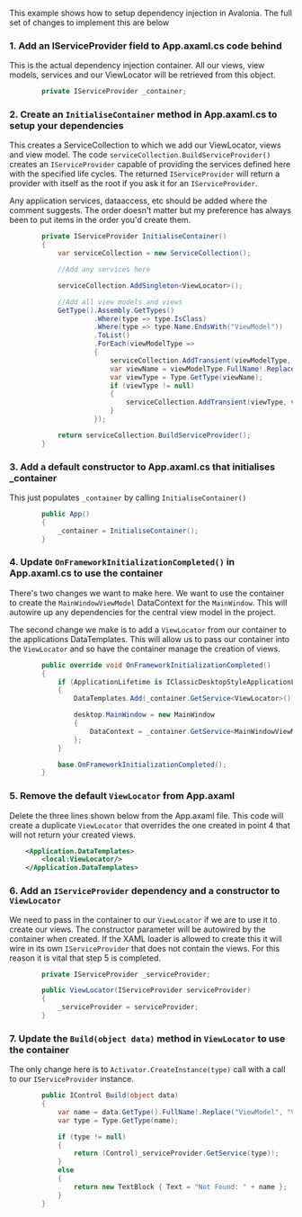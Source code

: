 This example shows how to setup dependency injection in Avalonia. The full set of changes to
implement this are below

### 1. Add an IServiceProvider field to App.axaml.cs code behind

This is the actual dependency injection container. All our views, view models, services and our
ViewLocator will be retrieved from this object.

```csharp
        private IServiceProvider _container;
```

### 2. Create an `InitialiseContainer` method in App.axaml.cs to setup your dependencies

This creates a ServiceCollection to which we add our ViewLocator, views and view model. The code
`serviceCollection.BuildServiceProvider()` creates an `IServiceProvider` capable of providing the
services defined here with the specified life cycles. The returned `IServiceProvider` will return
a provider with itself as the root if you ask it for an `IServiceProvider`.

Any application services, dataaccess, etc should be added where the comment suggests. The order
doesn't matter but my preference has always been to put items in the order you'd create them.

```csharp
        private IServiceProvider InitialiseContainer()
        {
            var serviceCollection = new ServiceCollection();

            //Add any services here

            serviceCollection.AddSingleton<ViewLocator>();

            //Add all view models and views
            GetType().Assembly.GetTypes()
                     .Where(type => type.IsClass)
                     .Where(type => type.Name.EndsWith("ViewModel"))
                     .ToList()
                     .ForEach(viewModelType =>
                     {
                         serviceCollection.AddTransient(viewModelType, viewModelType);
                         var viewName = viewModelType.FullName!.Replace("ViewModel", "View");
                         var viewType = Type.GetType(viewName);
                         if (viewType != null)
                         {
                             serviceCollection.AddTransient(viewType, viewType);
                         }
                     });

            return serviceCollection.BuildServiceProvider();
        }
```

### 3. Add a default constructor to App.axaml.cs that initialises _container

This just populates `_container` by calling `InitialiseContainer()`

```csharp
        public App()
        {
            _container = InitialiseContainer();
        }
```

### 4. Update `OnFrameworkInitializationCompleted()` in App.axaml.cs to use the container

There's two changes we want to make here. We want to use the container to create the
`MainWindowViewModel` DataContext for the `MainWindow`. This will autowire up any dependencies
for the central view model in the project.

The second change we make is to add a `ViewLocator` from our container to the applications
DataTemplates. This will allow us to pass our container into the `ViewLocator` and so have the
container manage the creation of views.

```csharp
        public override void OnFrameworkInitializationCompleted()
        {
            if (ApplicationLifetime is IClassicDesktopStyleApplicationLifetime desktop)
            {
                DataTemplates.Add(_container.GetService<ViewLocator>());

                desktop.MainWindow = new MainWindow
                {
                    DataContext = _container.GetService<MainWindowViewModel>(),
                };
            }

            base.OnFrameworkInitializationCompleted();
        }
```

### 5. Remove the default `ViewLocator` from App.axaml

Delete the three lines shown below from the App.axaml file. This code will create a duplicate
`ViewLocator` that overrides the one created in point 4 that will not return your created views.

```xml
    <Application.DataTemplates>
        <local:ViewLocator/>
    </Application.DataTemplates>
```

### 6. Add an `IServiceProvider` dependency and a constructor to `ViewLocator`

We need to pass in the container to our `ViewLocator` if we are to use it to create our views. The
constructor parameter will be autowired by the container when created. If the XAML loader is
allowed to create this it will wire in its own `IServiceProvider` that does not contain the views.
For this reason it is vital that step 5 is completed.

```csharp
        private IServiceProvider _serviceProvider;

        public ViewLocator(IServiceProvider serviceProvider)
        {
            _serviceProvider = serviceProvider;
        }
```

### 7. Update the `Build(object data)` method in `ViewLocator` to use the container

The only change here is to `Activator.CreateInstance(type)` call with a call to our
`IServiceProvider` instance.

```csharp
        public IControl Build(object data)
        {
            var name = data.GetType().FullName!.Replace("ViewModel", "View");
            var type = Type.GetType(name);

            if (type != null)
            {
                return (Control)_serviceProvider.GetService(type)!;
            }
            else
            {
                return new TextBlock { Text = "Not Found: " + name };
            }
        }
```